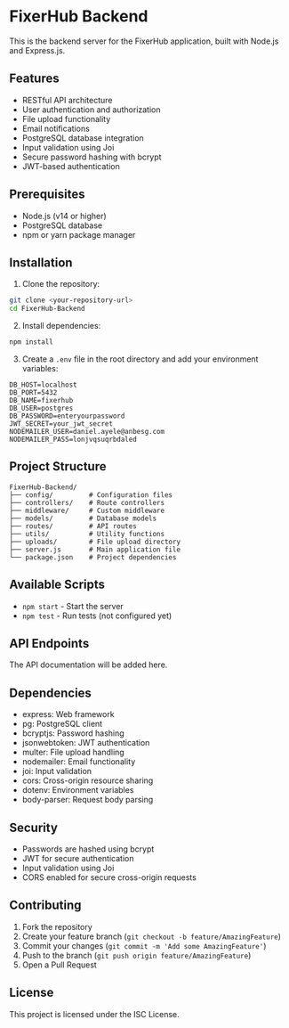 # FixerHub Backend

This is the backend server for the FixerHub application, built with Node.js and Express.js.

## Features

- RESTful API architecture
- User authentication and authorization
- File upload functionality
- Email notifications
- PostgreSQL database integration
- Input validation using Joi
- Secure password hashing with bcrypt
- JWT-based authentication

## Prerequisites

- Node.js (v14 or higher)
- PostgreSQL database
- npm or yarn package manager

## Installation

1. Clone the repository:
```bash
git clone <your-repository-url>
cd FixerHub-Backend
```

2. Install dependencies:
```bash
npm install
```

3. Create a `.env` file in the root directory and add your environment variables:
```env
DB_HOST=localhost
DB_PORT=5432
DB_NAME=fixerhub
DB_USER=postgres
DB_PASSWORD=enteryourpassword
JWT_SECRET=your_jwt_secret
NODEMAILER_USER=daniel.ayele@anbesg.com
NODEMAILER_PASS=lonjvqsuqrbdaled
```

## Project Structure

```
FixerHub-Backend/
├── config/         # Configuration files
├── controllers/    # Route controllers
├── middleware/     # Custom middleware
├── models/         # Database models
├── routes/         # API routes
├── utils/          # Utility functions
├── uploads/        # File upload directory
├── server.js       # Main application file
└── package.json    # Project dependencies
```

## Available Scripts

- `npm start` - Start the server
- `npm test` - Run tests (not configured yet)

## API Endpoints

The API documentation will be added here.

## Dependencies

- express: Web framework
- pg: PostgreSQL client
- bcryptjs: Password hashing
- jsonwebtoken: JWT authentication
- multer: File upload handling
- nodemailer: Email functionality
- joi: Input validation
- cors: Cross-origin resource sharing
- dotenv: Environment variables
- body-parser: Request body parsing

## Security

- Passwords are hashed using bcrypt
- JWT for secure authentication
- Input validation using Joi
- CORS enabled for secure cross-origin requests

## Contributing

1. Fork the repository
2. Create your feature branch (`git checkout -b feature/AmazingFeature`)
3. Commit your changes (`git commit -m 'Add some AmazingFeature'`)
4. Push to the branch (`git push origin feature/AmazingFeature`)
5. Open a Pull Request

## License

This project is licensed under the ISC License.
